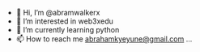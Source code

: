 - 👋 Hi, I’m @abramwalkerx
- 👀 I’m interested in web3xedu
- 🌱 I’m currently learning python
- 📫 How to reach me abrahamkyeyune@gmail.com ...

<!---
abramwalkerx/abramwalkerx is a ✨ special ✨ repository because its `README.md` (this file) appears on your GitHub profile.
You can click the Preview link to take a look at your changes.
--->
